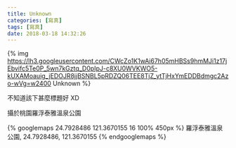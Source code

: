 ```yaml
---
title: Unknown
categories: [寫真]
tags: [寫真]
date: 2018-03-18 14:32:26
---
```

{% img https://lh3.googleusercontent.com/CWcZo1K1wAi67h05mHBSs9hmMJi1z17jEbvifc5Te0P_5wn7kGztq_D0pIpJ-c8XU0WVKWO5-kUXAMoauig_jEDOJR8jjBSNBL5pRDZQ06TEE8TjZ_ytTjHxYmEDDBdmgc2Azo-wVg=w2400 Unknown %}

不知道該下甚麼標題好 XD

攝於桃園羅浮泰雅溫泉公園

{% googlemaps 24.7928486 121.3670155 16 100% 450px %}
  羅浮泰雅溫泉公園, 24.7928486, 121.3670155
{% endgooglemaps %}